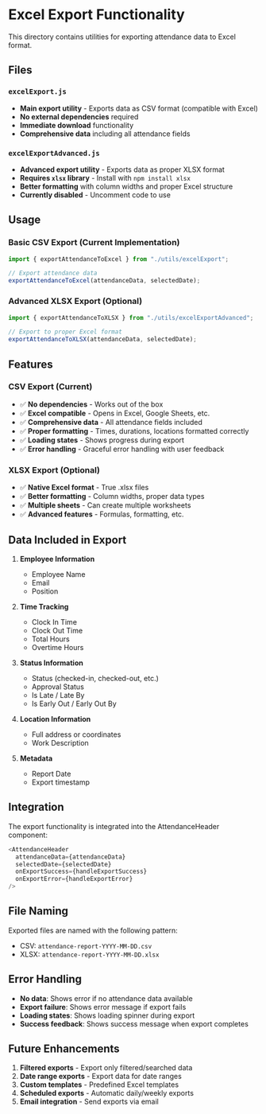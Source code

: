 # Excel Export Functionality

This directory contains utilities for exporting attendance data to Excel format.

## Files

### `excelExport.js`

- **Main export utility** - Exports data as CSV format (compatible with Excel)
- **No external dependencies** required
- **Immediate download** functionality
- **Comprehensive data** including all attendance fields

### `excelExportAdvanced.js`

- **Advanced export utility** - Exports data as proper XLSX format
- **Requires `xlsx` library** - Install with `npm install xlsx`
- **Better formatting** with column widths and proper Excel structure
- **Currently disabled** - Uncomment code to use

## Usage

### Basic CSV Export (Current Implementation)

```javascript
import { exportAttendanceToExcel } from "./utils/excelExport";

// Export attendance data
exportAttendanceToExcel(attendanceData, selectedDate);
```

### Advanced XLSX Export (Optional)

```javascript
import { exportAttendanceToXLSX } from "./utils/excelExportAdvanced";

// Export to proper Excel format
exportAttendanceToXLSX(attendanceData, selectedDate);
```

## Features

### CSV Export (Current)

- ✅ **No dependencies** - Works out of the box
- ✅ **Excel compatible** - Opens in Excel, Google Sheets, etc.
- ✅ **Comprehensive data** - All attendance fields included
- ✅ **Proper formatting** - Times, durations, locations formatted correctly
- ✅ **Loading states** - Shows progress during export
- ✅ **Error handling** - Graceful error handling with user feedback

### XLSX Export (Optional)

- ✅ **Native Excel format** - True .xlsx files
- ✅ **Better formatting** - Column widths, proper data types
- ✅ **Multiple sheets** - Can create multiple worksheets
- ✅ **Advanced features** - Formulas, formatting, etc.

## Data Included in Export

1. **Employee Information**

   - Employee Name
   - Email
   - Position

2. **Time Tracking**

   - Clock In Time
   - Clock Out Time
   - Total Hours
   - Overtime Hours

3. **Status Information**

   - Status (checked-in, checked-out, etc.)
   - Approval Status
   - Is Late / Late By
   - Is Early Out / Early Out By

4. **Location Information**

   - Full address or coordinates
   - Work Description

5. **Metadata**
   - Report Date
   - Export timestamp

## Integration

The export functionality is integrated into the AttendanceHeader component:

```javascript
<AttendanceHeader
  attendanceData={attendanceData}
  selectedDate={selectedDate}
  onExportSuccess={handleExportSuccess}
  onExportError={handleExportError}
/>
```

## File Naming

Exported files are named with the following pattern:

- CSV: `attendance-report-YYYY-MM-DD.csv`
- XLSX: `attendance-report-YYYY-MM-DD.xlsx`

## Error Handling

- **No data**: Shows error if no attendance data available
- **Export failure**: Shows error message if export fails
- **Loading states**: Shows loading spinner during export
- **Success feedback**: Shows success message when export completes

## Future Enhancements

1. **Filtered exports** - Export only filtered/searched data
2. **Date range exports** - Export data for date ranges
3. **Custom templates** - Predefined Excel templates
4. **Scheduled exports** - Automatic daily/weekly exports
5. **Email integration** - Send exports via email

